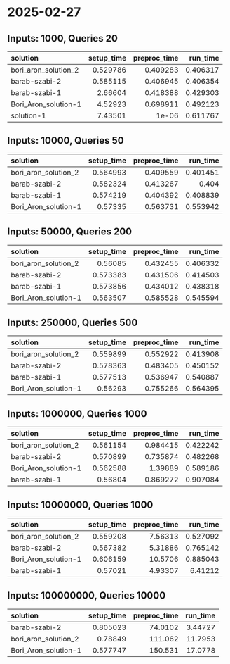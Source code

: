 # 2025-02-27

## Inputs: 1000, Queries 20

| solution             |   setup_time |   preproc_time |   run_time |
|:---------------------|-------------:|---------------:|-----------:|
| bori_aron_solution_2 |     0.529786 |       0.409283 |   0.406317 |
| barab-szabi-2        |     0.585115 |       0.406945 |   0.406354 |
| barab-szabi-1        |     2.66604  |       0.418388 |   0.429303 |
| Bori_Aron_solution-1 |     4.52923  |       0.698911 |   0.492123 |
| solution-1           |     7.43501  |       1e-06    |   0.611767 |

## Inputs: 10000, Queries 50

| solution             |   setup_time |   preproc_time |   run_time |
|:---------------------|-------------:|---------------:|-----------:|
| bori_aron_solution_2 |     0.564993 |       0.409559 |   0.401451 |
| barab-szabi-2        |     0.582324 |       0.413267 |   0.404    |
| barab-szabi-1        |     0.574219 |       0.404392 |   0.408839 |
| Bori_Aron_solution-1 |     0.57335  |       0.563731 |   0.553942 |

## Inputs: 50000, Queries 200

| solution             |   setup_time |   preproc_time |   run_time |
|:---------------------|-------------:|---------------:|-----------:|
| bori_aron_solution_2 |     0.56085  |       0.432455 |   0.406332 |
| barab-szabi-2        |     0.573383 |       0.431506 |   0.414503 |
| barab-szabi-1        |     0.573856 |       0.434012 |   0.438318 |
| Bori_Aron_solution-1 |     0.563507 |       0.585528 |   0.545594 |

## Inputs: 250000, Queries 500

| solution             |   setup_time |   preproc_time |   run_time |
|:---------------------|-------------:|---------------:|-----------:|
| bori_aron_solution_2 |     0.559899 |       0.552922 |   0.413908 |
| barab-szabi-2        |     0.578363 |       0.483405 |   0.450152 |
| barab-szabi-1        |     0.577513 |       0.536947 |   0.540887 |
| Bori_Aron_solution-1 |     0.56293  |       0.755266 |   0.564395 |

## Inputs: 1000000, Queries 1000

| solution             |   setup_time |   preproc_time |   run_time |
|:---------------------|-------------:|---------------:|-----------:|
| bori_aron_solution_2 |     0.561154 |       0.984415 |   0.422242 |
| barab-szabi-2        |     0.570899 |       0.735874 |   0.482268 |
| Bori_Aron_solution-1 |     0.562588 |       1.39889  |   0.589186 |
| barab-szabi-1        |     0.56804  |       0.869272 |   0.907084 |

## Inputs: 10000000, Queries 1000

| solution             |   setup_time |   preproc_time |   run_time |
|:---------------------|-------------:|---------------:|-----------:|
| bori_aron_solution_2 |     0.559208 |        7.56313 |   0.527092 |
| barab-szabi-2        |     0.567382 |        5.31886 |   0.765142 |
| Bori_Aron_solution-1 |     0.606159 |       10.5706  |   0.885043 |
| barab-szabi-1        |     0.57021  |        4.93307 |   6.41212  |

## Inputs: 100000000, Queries 10000

| solution             |   setup_time |   preproc_time |   run_time |
|:---------------------|-------------:|---------------:|-----------:|
| barab-szabi-2        |     0.805023 |        74.0102 |    3.44727 |
| bori_aron_solution_2 |     0.78849  |       111.062  |   11.7953  |
| Bori_Aron_solution-1 |     0.577747 |       150.531  |   17.0778  |